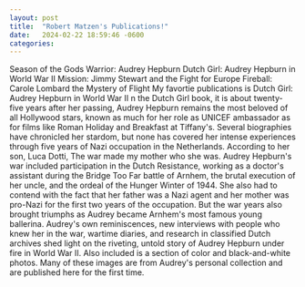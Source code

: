 ```yaml
---
layout: post
title:  "Robert Matzen's Publications!"
date:   2024-02-22 18:59:46 -0600
categories: 
---
```

Season of the Gods
Warrior: Audrey Hepburn
Dutch Girl: Audrey Hepburn in World War II
Mission: Jimmy Stewart and the Fight for Europe 
Fireball: Carole Lombard 
the Mystery of Flight
My favortie publications is Dutch Girl: Audrey Hepburn in World War II
n the Dutch Girl book, it is about twenty-five years after her passing, Audrey Hepburn remains the most beloved of all Hollywood stars, known as much for her role as UNICEF ambassador as for films like Roman Holiday and Breakfast at Tiffany's. 
Several biographies have chronicled her stardom, but none has covered her intense experiences through five years of Nazi occupation in the Netherlands.
 According to her son, Luca Dotti, The war made my mother who she was. 
 Audrey Hepburn's war included participation in the Dutch Resistance, working as a doctor's assistant during the Bridge Too Far battle of Arnhem, the brutal execution of her uncle, and the ordeal of the Hunger Winter of 1944. 
 She also had to contend with the fact that her father was a Nazi agent and her mother was pro-Nazi for the first two years of the occupation. 
 But the war years also brought triumphs as Audrey became Arnhem's most famous young ballerina. 
 Audrey's own reminiscences, new interviews with people who knew her in the war, wartime diaries, and research in classified Dutch archives shed light on the riveting, untold story of Audrey Hepburn under fire in World War II. 
 Also included is a section of color and black-and-white photos. Many of these images are from Audrey's personal collection and are published here for the first time.

